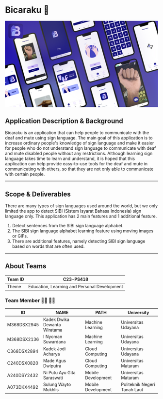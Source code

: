 # Bicaraku :open_hands:
<img src=https://github.com/C23-PS418/Bicaraku/blob/main/bicaraku_layout.png>

## Application Description & Background
Bicaraku is an application that can help people to communicate with the deaf and mute using sign language. The main goal of this application is to increase ordinary people's knowledge of sign language and make it easier for people who do not understand sign language to communicate with deaf and mute disabled people without any restrictions. Although learning sign language takes time to learn and understand, it is hoped that this application can help provide easy-to-use tools for the deaf and mute in communicating with others, so that they are not only able to communicate with certain people.

---
## Scope & Deliverables
There are many types of sign languages used around the world, but we only limited the app to detect SIBI (Sistem Isyarat Bahasa Indonesia) sign language only. This application has 2 main features and 1 additional feature. 
  1. Detect sentences from the SIBI sign language alphabet. 
  2. The SIBI sign language alphabet learning feature using moving images or GIFs. 
  3. There are additional features, namely detecting SIBI sign language based on words that are often used.

---
## About Teams
| Team ID | C23-PS418                                    |
|---------|----------------------------------------------|
| Theme   | Education, Learning and Personal Development |

### Team Member :frowning_man: :frowning_woman:
 ID           | NAME                         | PATH               | University                   |
|-------------|------------------------------|--------------------|------------------------------|
| M368DSX2945 | Kadek Dwika Dewanta Wiratama | Machine Learning   | Universitas Udayana          |
| M368DSX2136 | I Nyoman Suwardana           | Machine Learning   | Universitas Udayana          | 
| C368DSX2894 | Kadek Jodi Acharya           | Cloud Computing    | Universitas Udayana          |
| C240DSX0820 | Made Agus Dwiputra           | Cloud Computing    | Universitas Mataram          |
| A240DSY2432 | Ni Putu Ayu Gita Saraswati   | Mobile Development | Universitas Mataram          |
| A073DKX4492 | Sulung Wayto Mukhlis         | Mobile Development | Politeknik Negeri Tanah Laut |
